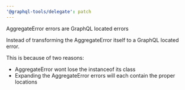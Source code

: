 ```yaml
---
'@graphql-tools/delegate': patch
---
```


AggregateError errors are GraphQL located errors

Instead of transforming the AggregateError itself to a GraphQL located error.

This is because of two reasons:
- AggregateError wont lose the instanceof its class
- Expanding the AggregateError errors will each contain the proper locations
